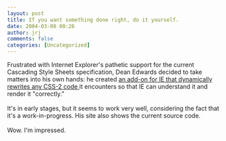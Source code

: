 ```yaml
---
layout: post
title: If you want something done right, do it yourself.
date: 2004-03-08 00:26
author: jrj
comments: false
categories: [Uncategorized]
---
```

Frustrated with Internet Explorer's pathetic support for the current Cascading Style Sheets specification, Dean Edwards decided to take matters into his own hands: he created <a href="http://dean.edwards.name/IE7/" target="_blank">an add-on for IE that dynamically rewrites any CSS-2 code </a>it encounters so that IE can understand it and render it "correctly."
<br />
<br />It's in early stages, but it seems to work very well, considering the fact that it's a work-in-progress. His site also shows the current source code.
<br />
<br />Wow. I'm impressed.
